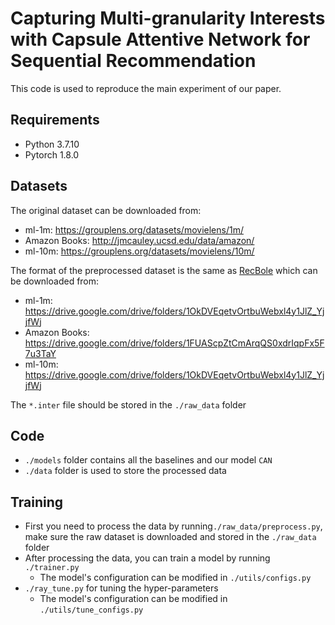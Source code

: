 # Capturing Multi-granularity Interests with Capsule Attentive Network for Sequential Recommendation

This code is used to reproduce the main experiment of our paper.

## Requirements

- Python 3.7.10
- Pytorch 1.8.0

## Datasets

The original dataset can be downloaded from:

- ml-1m: https://grouplens.org/datasets/movielens/1m/
- Amazon Books: http://jmcauley.ucsd.edu/data/amazon/
- ml-10m: https://grouplens.org/datasets/movielens/10m/

The format of the preprocessed dataset is the same as [RecBole](https://github.com/RUCAIBox/RecBole) which can be downloaded from:

- ml-1m: https://drive.google.com/drive/folders/1OkDVEqetvOrtbuWebxl4y1JlZ_YjjfWj
- Amazon Books: https://drive.google.com/drive/folders/1FUAScpZtCmArqQS0xdrIqpFx5F7u3TaY
- ml-10m: https://drive.google.com/drive/folders/1OkDVEqetvOrtbuWebxl4y1JlZ_YjjfWj

The `*.inter` file should be stored in the `./raw_data` folder

## Code

-  `./models` folder contains all the baselines and our model `CAN`
- `./data` folder is used to store the processed data

## Training

- First you need to process the data by running`./raw_data/preprocess.py`, make sure the raw dataset is downloaded and stored in the `./raw_data` folder
- After processing the data, you can train a model by running `./trainer.py`
  - The model's configuration can be modified in `./utils/configs.py`
- `./ray_tune.py` for tuning the hyper-parameters
  - The model's configuration can be modified in `./utils/tune_configs.py`

